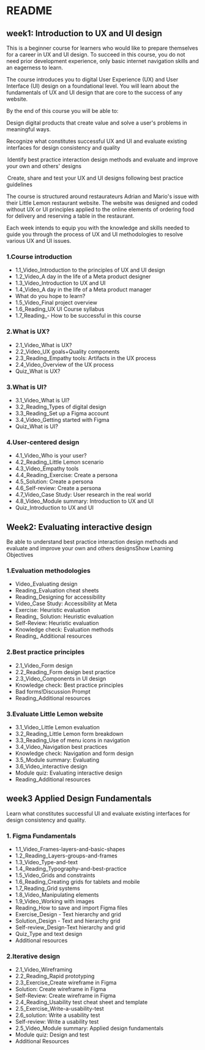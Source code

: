# README

## week1: Introduction to UX and UI design

This is a beginner course for learners who would like to prepare themselves for a career in UX and UI design. To succeed in this course, you do not need prior development experience, only basic internet navigation skills and an eagerness to learn. 

The course introduces you to digital User Experience (UX) and User Interface (UI) design on a foundational level. You will learn about the fundamentals of UX and UI design that are core to the success of any website.  

By the end of this course you will be able to: 

Design digital products that create value and solve a user's problems in meaningful ways. 

Recognize what constitutes successful UX and UI and evaluate existing interfaces for design consistency and quality

 Identify best practice interaction design methods and evaluate and improve your own and others' designs

 Create, share and test your UX and UI designs following best practice guidelines 

The course is structured around restaurateurs Adrian and Mario's issue with their Little Lemon restaurant website. The website was designed and coded without UX or UI principles applied to the online elements of ordering food for delivery and reserving a table in the restaurant.   

Each week intends to equip you with the knowledge and skills needed to guide you through the process of UX and UI methodologies to resolve various UX and UI issues. 

### 1.Course introduction

- 1.1_Video_Introduction to the principles of UX and UI design
- 1.2_Video_A day in the life of a Meta product designer
- 1.3_Video_Introduction to UX and UI
- 1.4_Video_A day in the life of a Meta product manager
- What do you hope to learn? 
- 1.5_Video_Final project overview
- 1.6_Reading_UX UI Course syllabus
- 1.7_Reading_- How to be successful in this course

### 2.What is UX?

- 2.1_Video_What is UX?
- 2.2_Video_UX goals+Quality components
- 2.3_Reading_Empathy tools: Artifacts in the UX process
- 2.4_Video_Overview of the UX process
- Quiz_What is UX?

### 3.What is UI?

- 3.1_Video_What is UI?
- 3.2_Reading_Types of digital design
- 3.3_Reading_Set up a Figma account
- 3.4_Video_Getting started with Figma
- Quiz_What is UI?

### 4.User-centered design

- 4.1_Video_Who is your user?
- 4.2_Reading_Little Lemon scenario
- 4.3_Video_Empathy tools
- 4.4_Reading_Exercise: Create a persona
- 4.5_Solution: Create a persona
- 4.6_Self-review: Create a persona
- 4.7_Video_Case Study: User research in the real world
- 4.8_Video_Module summary: Introduction to UX and UI
- Quiz_Introduction to UX and UI

## Week2: Evaluating interactive design

Be able to understand best practice interaction design methods and evaluate and improve your own and others designsShow Learning Objectives

### 1.Evaluation methodologies

- Video_Evaluating design 
- Reading_Evaluation cheat sheets
- Reading_Designing for accessibility
- Video_Case Study: Accessibility at Meta
- Exercise: Heuristic evaluation
- Reading_ Solution: Heuristic evaluation
- Self-Review:  Heuristic evaluation
- Knowledge check: Evaluation methods
- Reading_ Additional resources 


### 2.Best practice principles

- 2.1_Video_Form design  
- 2.2_Reading_Form design best practice
- 2.3_Video_Components in UI design
- Knowledge check: Best practice principles
- Bad forms!Discussion Prompt
- Reading_Additional resources 


### 3.Evaluate Little Lemon website

- 3.1_Video_Little Lemon evaluation
- 3.2_Reading_Little Lemon form breakdown
- 3.3_Reading_Use of menu icons in navigation 
- 3.4_Video_Navigation best practices  
- Knowledge check: Navigation and form design
- 3.5_Module summary: Evaluating 
- 3.6_Video_interactive design
- Module quiz: Evaluating interactive design
- Reading_Additional resources

## week3 Applied Design Fundamentals

Learn what constitutes successful UI and evaluate existing interfaces for design consistency and quality.

### 1. Figma Fundamentals

- 1.1_Video_Frames-layers-and-basic-shapes
- 1.2_Reading_Layers-groups-and-frames
- 1.3_Video_Type-and-text
- 1.4_Reading_Typography-and-best-practice
- 1.5_Video_Grids and constraints
- 1.6_Reading_Creating grids for tablets and mobile
- 1.7_Reading_Grid systems
- 1.8_Video_Manipulating elements
- 1.9_Video_Working with images
- Reading_How to save and import Figma files
- Exercise_Design - Text hierarchy and grid
- Solution_Design - Text and hierarchy grid
- Self-review_Design-Text hierarchy and grid
- Quiz_Type and text design
- Additional resources

### 2.Iterative design

- 2.1_Video_Wireframing
- 2.2_Reading_Rapid prototyping
- 2.3_Exercise_Create wireframe in Figma
- Solution: Create wireframe in Figma
- Self-Review: Create wireframe in Figma
- 2.4_Reading_Usability test cheat sheet and template
- 2.5_Exercise_Write-a-usability-test
- 2.6_solution: Write a usability test
- Self-review: Write a usability test
- 2.5_Video_Module summary: Applied design fundamentals
- Module quiz: Design and test
- Additional Resources
